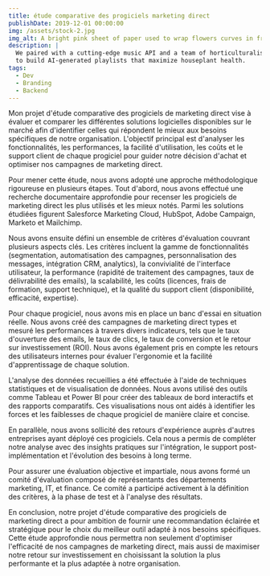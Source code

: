 ```yaml
---
title: étude comparative des progiciels marketing direct
publishDate: 2019-12-01 00:00:00
img: /assets/stock-2.jpg
img_alt: A bright pink sheet of paper used to wrap flowers curves in front of rich blue background
description: |
  We paired with a cutting-edge music API and a team of horticulturalists
  to build AI-generated playlists that maximize houseplant health.
tags:
  - Dev
  - Branding
  - Backend
---
```


Mon projet d'étude comparative des progiciels de marketing direct vise à évaluer et comparer les différentes solutions logicielles disponibles sur le marché afin d'identifier celles qui répondent le mieux aux besoins spécifiques de notre organisation. L'objectif principal est d'analyser les fonctionnalités, les performances, la facilité d'utilisation, les coûts et le support client de chaque progiciel pour guider notre décision d'achat et optimiser nos campagnes de marketing direct.

Pour mener cette étude, nous avons adopté une approche méthodologique rigoureuse en plusieurs étapes. Tout d'abord, nous avons effectué une recherche documentaire approfondie pour recenser les progiciels de marketing direct les plus utilisés et les mieux notés. Parmi les solutions étudiées figurent Salesforce Marketing Cloud, HubSpot, Adobe Campaign, Marketo et Mailchimp.

Nous avons ensuite défini un ensemble de critères d'évaluation couvrant plusieurs aspects clés. Les critères incluent la gamme de fonctionnalités (segmentation, automatisation des campagnes, personnalisation des messages, intégration CRM, analytics), la convivialité de l'interface utilisateur, la performance (rapidité de traitement des campagnes, taux de délivrabilité des emails), la scalabilité, les coûts (licences, frais de formation, support technique), et la qualité du support client (disponibilité, efficacité, expertise).

Pour chaque progiciel, nous avons mis en place un banc d'essai en situation réelle. Nous avons créé des campagnes de marketing direct types et mesuré les performances à travers divers indicateurs, tels que le taux d'ouverture des emails, le taux de clics, le taux de conversion et le retour sur investissement (ROI). Nous avons également pris en compte les retours des utilisateurs internes pour évaluer l'ergonomie et la facilité d'apprentissage de chaque solution.

L'analyse des données recueillies a été effectuée à l'aide de techniques statistiques et de visualisation de données. Nous avons utilisé des outils comme Tableau et Power BI pour créer des tableaux de bord interactifs et des rapports comparatifs. Ces visualisations nous ont aidés à identifier les forces et les faiblesses de chaque progiciel de manière claire et concise.

En parallèle, nous avons sollicité des retours d'expérience auprès d'autres entreprises ayant déployé ces progiciels. Cela nous a permis de compléter notre analyse avec des insights pratiques sur l'intégration, le support post-implémentation et l'évolution des besoins à long terme.

Pour assurer une évaluation objective et impartiale, nous avons formé un comité d'évaluation composé de représentants des départements marketing, IT, et finance. Ce comité a participé activement à la définition des critères, à la phase de test et à l'analyse des résultats.

En conclusion, notre projet d'étude comparative des progiciels de marketing direct a pour ambition de fournir une recommandation éclairée et stratégique pour le choix du meilleur outil adapté à nos besoins spécifiques. Cette étude approfondie nous permettra non seulement d'optimiser l'efficacité de nos campagnes de marketing direct, mais aussi de maximiser notre retour sur investissement en choisissant la solution la plus performante et la plus adaptée à notre organisation.
